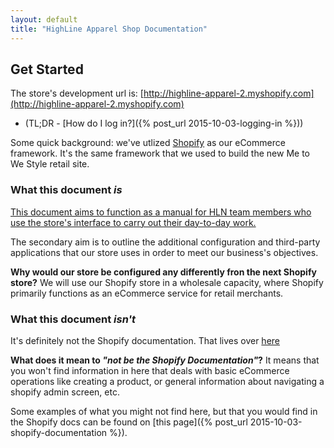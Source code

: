 ```yaml
---
layout: default
title: "HighLine Apparel Shop Documentation"
---
```


## Get Started

The store's development url is: [http://highline-apparel-2.myshopify.com](http://highline-apparel-2.myshopify.com)

* (TL;DR - [How do I log in?]({% post_url 2015-10-03-logging-in %}))

Some quick background: we've utlized [Shopify](http://www.shopify.com) as our eCommerce framework. It's the same framework that we used to build the new Me to We Style retail site.

### What this document *is*

<u>This document aims to function as a manual for HLN team members who use the store's interface to carry out their day-to-day work.</u>

The secondary aim is to outline the additional configuration and third-party applications that our store uses in order to meet our business's objectives.

**Why would our store be configured any differently fron the next Shopify store?** We will use our Shopify store in a wholesale capacity, where Shopify primarily functions as an eCommerce service for retail merchants.

### What this document *isn't*
It's definitely not the Shopify documentation. That lives over [here](https://docs.shopify.com/)

__What does it mean to *"not be the Shopify Documentation"*?__ It means that you won't find information in here that deals with basic eCommerce operations like creating a product, or general information about navigating a shopify admin screen, etc.

Some examples of what you might not find here, but that you would find in the Shopify docs can be found on [this page]({% post_url 2015-10-03-shopify-documentation %}).

